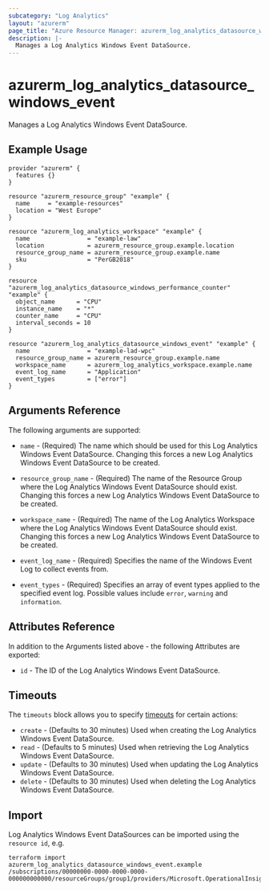 ```yaml
---
subcategory: "Log Analytics"
layout: "azurerm"
page_title: "Azure Resource Manager: azurerm_log_analytics_datasource_windows_event"
description: |-
  Manages a Log Analytics Windows Event DataSource.
---
```


# azurerm_log_analytics_datasource_windows_event

Manages a Log Analytics Windows Event DataSource.

## Example Usage

```hcl
provider "azurerm" {
  features {}
}

resource "azurerm_resource_group" "example" {
  name     = "example-resources"
  location = "West Europe"
}

resource "azurerm_log_analytics_workspace" "example" {
  name                = "example-law"
  location            = azurerm_resource_group.example.location
  resource_group_name = azurerm_resource_group.example.name
  sku                 = "PerGB2018"
}

resource "azurerm_log_analytics_datasource_windows_performance_counter" "example" {
  object_name      = "CPU"
  instance_name    = "*"
  counter_name     = "CPU"
  interval_seconds = 10
}

resource "azurerm_log_analytics_datasource_windows_event" "example" {
  name                = "example-lad-wpc"
  resource_group_name = azurerm_resource_group.example.name
  workspace_name      = azurerm_log_analytics_workspace.example.name
  event_log_name      = "Application"
  event_types         = ["error"]
}
```

## Arguments Reference

The following arguments are supported:

* `name` - (Required) The name which should be used for this Log Analytics Windows Event DataSource. Changing this forces a new Log Analytics Windows Event DataSource to be created.

* `resource_group_name` - (Required) The name of the Resource Group where the Log Analytics Windows Event DataSource should exist. Changing this forces a new Log Analytics Windows Event DataSource to be created.

* `workspace_name` - (Required) The name of the Log Analytics Workspace where the Log Analytics Windows Event DataSource should exist. Changing this forces a new Log Analytics Windows Event DataSource to be created.

* `event_log_name` - (Required) Specifies the name of the Windows Event Log to collect events from.

* `event_types` - (Required) Specifies an array of event types applied to the specified event log. Possible values include `error`, `warning` and `information`.

## Attributes Reference

In addition to the Arguments listed above - the following Attributes are exported: 

* `id` - The ID of the Log Analytics Windows Event DataSource.

## Timeouts

The `timeouts` block allows you to specify [timeouts](https://www.terraform.io/docs/configuration/resources.html#timeouts) for certain actions:

* `create` - (Defaults to 30 minutes) Used when creating the Log Analytics Windows Event DataSource.
* `read` - (Defaults to 5 minutes) Used when retrieving the Log Analytics Windows Event DataSource.
* `update` - (Defaults to 30 minutes) Used when updating the Log Analytics Windows Event DataSource.
* `delete` - (Defaults to 30 minutes) Used when deleting the Log Analytics Windows Event DataSource.

## Import

Log Analytics Windows Event DataSources can be imported using the `resource id`, e.g.

```shell
terraform import azurerm_log_analytics_datasource_windows_event.example /subscriptions/00000000-0000-0000-0000-000000000000/resourceGroups/group1/providers/Microsoft.OperationalInsights/workspaces/workspace1/datasources/datasource1
```

